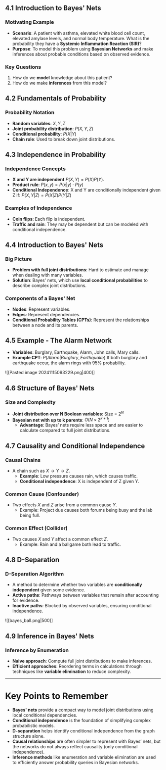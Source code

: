 ## 4.1 Introduction to Bayes' Nets
### Motivating Example
- **Scenario**: A patient with asthma, elevated white blood cell count, elevated amylase levels, and normal body temperature. What is the probability they have a **Systemic Inflammation Reaction (SIR)**?
- **Purpose**: To model this problem using **Bayesian Networks** and make inferences about probable conditions based on observed evidence.

### Key Questions
1. How do we **model** knowledge about this patient?
2. How do we make **inferences** from this model?

## 4.2 Fundamentals of Probability
### Probability Notation
- **Random variables**: $X, Y, Z$
- **Joint probability distribution**: $P(X, Y, Z)$
- **Conditional probability**: $P(X|Y)$
- **Chain rule**: Used to break down joint distributions.

## 4.3 Independence in Probability
### Independence Concepts
- **X and Y are independent** $P(X, Y) = P(X)P(Y)$.
- **Product rule**: $P(x,y)=P(x|y)\cdot P(y)$
- **Conditional Independence**: X and Y are conditionally independent given Z if:
  $P(X, Y|Z) = P(X|Z)P(Y|Z)$
### Examples of Independence
- **Coin flips**: Each flip is independent.
- **Traffic and rain**: They may be dependent but can be modeled with conditional independence.

## 4.4 Introduction to Bayes' Nets
### Big Picture
- **Problem with full joint distributions**: Hard to estimate and manage when dealing with many variables.
- **Solution**: Bayes' nets, which use **local conditional probabilities** to describe complex joint distributions.
### Components of a Bayes' Net
- **Nodes**: Represent variables.
- **Edges**: Represent dependencies.
- **Conditional Probability Tables (CPTs)**: Represent the relationships between a node and its parents.

## 4.5 Example - The Alarm Network
- **Variables**: Burglary, Earthquake, Alarm, John calls, Mary calls.
- **Example CPT**:
  $P(Alarm|Burglary, Earthquake)$
  If both burglary and earthquake occur, the alarm rings with 95% probability.
  
![[Pasted image 20241115093229.png|400]]

## 4.6 Structure of Bayes' Nets
### Size and Complexity
- **Joint distribution over N Boolean variables**: Size = $2^N$
- **Bayesian net with up to k parents**: $O(N \times 2^{k+1})$
  - **Advantage**: Bayes’ nets require less space and are easier to calculate compared to full joint distributions.

## 4.7 Causality and Conditional Independence
### Causal Chains
- A chain such as $X \rightarrow Y \rightarrow Z$.
  - **Example**: Low pressure causes rain, which causes traffic.
  - **Conditional independence**: X is independent of Z given Y.

### Common Cause (Confounder)
- Two effects $X$ and $Z$ arise from a common cause $Y$.
  - Example: Project due causes both forums being busy and the lab being full.

### Common Effect (Collider)
- Two causes $X$ and $Y$ affect a common effect $Z$.
  - Example: Rain and a ballgame both lead to traffic.

## 4.8 D-Separation
### D-Separation Algorithm
- A method to determine whether two variables are **conditionally independent** given some evidence.
- **Active paths**: Pathways between variables that remain after accounting for evidence.
- **Inactive paths**: Blocked by observed variables, ensuring conditional independence.

![[bayes_ball.png|500]]

## 4.9 Inference in Bayes' Nets
### Inference by Enumeration
- **Naive approach**: Compute full joint distributions to make inferences.
- **Efficient approaches**: Reordering terms in calculations through techniques like **variable elimination** to reduce complexity.

---

# Key Points to Remember

- **Bayes' nets** provide a compact way to model joint distributions using local conditional dependencies.
- **Conditional independence** is the foundation of simplifying complex probabilistic models.
- **D-separation** helps identify conditional independence from the graph structure alone.
- **Causal relationships** are often simpler to represent with Bayes’ nets, but the networks do not always reflect causality (only conditional independence).
- **Inference methods** like enumeration and variable elimination are used to efficiently answer probability queries in Bayesian networks.